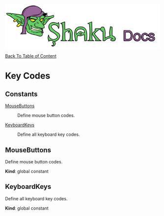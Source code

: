 ![Shaku JS](resources/logo-sm.png)

[Back To Table of Content](index.md)

# Key Codes

## Constants

<dl>
<dt><a href="#MouseButtons">MouseButtons</a></dt>
<dd><p>Define mouse button codes.</p>
</dd>
<dt><a href="#KeyboardKeys">KeyboardKeys</a></dt>
<dd><p>Define all keyboard key codes.</p>
</dd>
</dl>

<a name="MouseButtons"></a>

## MouseButtons
Define mouse button codes.

**Kind**: global constant  
<a name="KeyboardKeys"></a>

## KeyboardKeys
Define all keyboard key codes.

**Kind**: global constant  
